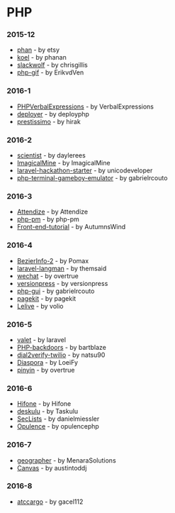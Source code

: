 # PHP


### 2015-12
- [phan](https://github.com/etsy/phan) - by etsy
- [koel](https://github.com/phanan/koel) - by phanan
- [slackwolf](https://github.com/chrisgillis/slackwolf) - by chrisgillis
- [php-gif](https://github.com/ErikvdVen/php-gif) - by ErikvdVen

### 2016-1
- [PHPVerbalExpressions](https://github.com/VerbalExpressions/PHPVerbalExpressions) - by VerbalExpressions
- [deployer](https://github.com/deployphp/deployer) - by deployphp
- [prestissimo](https://github.com/hirak/prestissimo) - by hirak

### 2016-2
- [scientist](https://github.com/daylerees/scientist) - by daylerees
- [ImagicalMine](https://github.com/ImagicalMine/ImagicalMine) - by ImagicalMine
- [laravel-hackathon-starter](https://github.com/unicodeveloper/laravel-hackathon-starter) - by unicodeveloper
- [php-terminal-gameboy-emulator](https://github.com/gabrielrcouto/php-terminal-gameboy-emulator) - by gabrielrcouto

### 2016-3
- [Attendize](https://github.com/Attendize/Attendize) - by Attendize
- [php-pm](https://github.com/php-pm/php-pm) - by php-pm
- [Front-end-tutorial](https://github.com/AutumnsWind/Front-end-tutorial) - by AutumnsWind

### 2016-4
- [BezierInfo-2](https://github.com/Pomax/BezierInfo-2) - by Pomax
- [laravel-langman](https://github.com/themsaid/laravel-langman) - by themsaid
- [wechat](https://github.com/overtrue/wechat) - by overtrue
- [versionpress](https://github.com/versionpress/versionpress) - by versionpress
- [php-gui](https://github.com/gabrielrcouto/php-gui) - by gabrielrcouto
- [pagekit](https://github.com/pagekit/pagekit) - by pagekit
- [Lelive](https://github.com/volio/Lelive) - by volio

### 2016-5
- [valet](https://github.com/laravel/valet) - by laravel
- [PHP-backdoors](https://github.com/bartblaze/PHP-backdoors) - by bartblaze
- [dial2verify-twilio](https://github.com/natsu90/dial2verify-twilio) - by natsu90
- [Diaspora](https://github.com/LoeiFy/Diaspora) - by LoeiFy
- [pinyin](https://github.com/overtrue/pinyin) - by overtrue

### 2016-6
- [Hifone](https://github.com/Hifone/Hifone) - by Hifone
- [deskulu](https://github.com/Taskulu/deskulu) - by Taskulu
- [SecLists](https://github.com/danielmiessler/SecLists) - by danielmiessler
- [Opulence](https://github.com/opulencephp/Opulence) - by opulencephp

### 2016-7
- [geographer](https://github.com/MenaraSolutions/geographer) - by MenaraSolutions
- [Canvas](https://github.com/austintoddj/Canvas) - by austintoddj

### 2016-8
- [atccargo](https://github.com/gacel112/atccargo) - by gacel112
